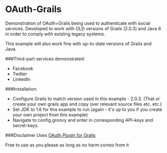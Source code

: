# OAuth-Grails
Demonstration of OAuth+Grails being used to authenticate with social services.
Developed to work with OLD versions of Grails (2.0.3) and Java 6 in order to comply with existing legacy systems.

This example will also work fine with up-to-date versions of Grails and Java.

###Third-part services demonstrated:
* Facebook
* Twitter
* LinkedIn

###Installation: 
* Configure Grails to match version used in this example - 2.0.3. (That or create your own grails app and copy over relevant source files etc. etc.)
* Set JDK to 1.6 for this example to run (again - it's up to you if you create your own project from this example) 
* Navigate to config.groovy and enter in corresponding API-keys and secret-keys. 

###Disclaimer
Uses [OAuth Plugin for Grails](http://grails.org/plugin/oauth)

Free to use as you please as long as no harm comes from it